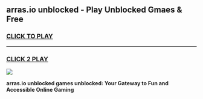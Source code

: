 
## arras.io unblocked - Play Unblocked Gmaes & Free
<h3>
<a href="https://news.freeplayer.one?title=arras.io_unblocked&ref=23F">CLICK TO PLAY</a></h3>
<hr>

<h3>
<a href="https://news.freeplayer.one?title=arras.io_unblocked&ref=23F">CLICK 2 PLAY</a>
  
</h3>

<a href="https://news.freeplayer.one?title=arras.io_unblocked&ref=23F/"><img src="https://clearcache.store/games.png"></a>


**arras.io unblocked games unblocked: Your Gateway to Fun and Accessible Online Gaming**
